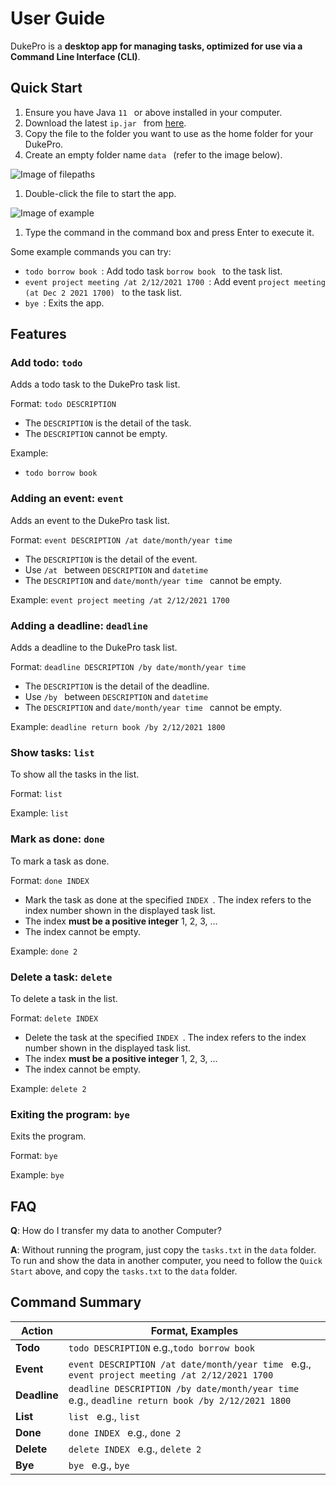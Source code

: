 # User Guide

DukePro is a **desktop app for managing tasks, optimized for use via a Command Line Interface (CLI)**.

## Quick Start
1. Ensure you have Java ```11 ``` or above installed in your computer.
1. Download the latest ```ip.jar ``` from [here](https://github.com/e0373972/ip/releases).
1. Copy the file to the folder you want to use as the home folder for your DukePro. 
1. Create an empty folder name  ```data ``` (refer to the image below).

![Image of  filepaths](https://github.com/e0373972/ip/tree/master/docs/filepaths.png)
1. Double-click the file to start the app.

![Image of example](https://github.com/e0373972/ip/tree/master/docs/example.png)
1. Type the command in the command box and press Enter to execute it.

Some example commands you can try:
* ```todo borrow book ```: Add todo task ```borrow book ``` to the task list.
* ```event project meeting /at 2/12/2021 1700 ```: Add event  ```project meeting (at Dec 2 2021 1700) ``` to the task list.
* ```bye ```: Exits the app.
## Features 

### Add todo: ```todo ```

Adds a todo task to the DukePro task list.

Format: ```todo DESCRIPTION```
* The ```DESCRIPTION``` is the detail of the task.
* The ```DESCRIPTION``` cannot be empty.

Example: 
* ```todo borrow book ```

### Adding an event: ```event ```

Adds an event to the DukePro task list.

Format: ```event DESCRIPTION /at date/month/year time ```
* The ```DESCRIPTION``` is the detail of the event.
* Use ```/at ``` between ```DESCRIPTION``` and ```datetime ```
* The ```DESCRIPTION``` and ```date/month/year time ``` cannot be empty.

Example: ```event project meeting /at 2/12/2021 1700 ```

### Adding a deadline: ```deadline ```

Adds a deadline to the DukePro task list.

Format: ```deadline DESCRIPTION /by date/month/year time ```
* The ```DESCRIPTION``` is the detail of the deadline.
* Use ```/by ``` between ```DESCRIPTION``` and ```datetime ```
* The ```DESCRIPTION``` and ```date/month/year time ``` cannot be empty.

Example: ```deadline return book /by 2/12/2021 1800 ```

### Show tasks: ```list ```

To show all the tasks in the list.

Format: ```list ```

Example: ```list ```

### Mark as done: ```done ```

To mark a task as done.

Format: ```done INDEX ```
* Mark the task as done at the specified ```INDEX ```. The index refers to the index number shown in the displayed task list.
* The index **must be a positive integer** 1, 2, 3, ...
* The index cannot be empty.

Example: ```done 2 ```

### Delete a task: ```delete ```

To delete a task in the list.

Format: ```delete INDEX ```
* Delete the task at the specified ```INDEX ```. The index refers to the index number shown in the displayed task list.
* The index **must be a positive integer** 1, 2, 3, ...
* The index cannot be empty.

Example: ```delete 2 ```

### Exiting the program: ```bye ```

Exits the program.

Format: ```bye ```

Example: ```bye ```

## FAQ

**Q**: How do I transfer my data to another Computer?

**A**: Without running the program, just copy the ```tasks.txt``` in the ```data``` folder.
To run and show the data in another computer, you need to follow the ```Quick Start``` above, and copy the ```tasks.txt``` to the ```data``` folder. 

## Command Summary

**Action** | **Format, Examples**
------------ | -------------
**Todo** | ```todo DESCRIPTION``` e.g.,```todo borrow book ```
**Event** | ```event DESCRIPTION /at date/month/year time ``` e.g., ```event project meeting /at 2/12/2021 1700 ```
**Deadline** | ```deadline DESCRIPTION /by date/month/year time ``` e.g., ```deadline return book /by 2/12/2021 1800 ```
**List** | ```list ``` e.g., ```list ```
**Done** | ```done INDEX ``` e.g., ```done 2 ```
**Delete** | ```delete INDEX ``` e.g., ```delete 2 ```
**Bye** | ```bye ``` e.g., ```bye ```


